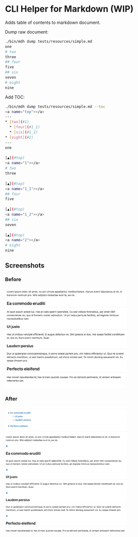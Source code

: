 # CLI Helper for Markdown (WIP)

Adds table of contents to  markdown document. 

Dump raw document:
```bash
./bin/mdh dump tests/resources/simple.md
one
# two
three
## four
five
## six
seven
# eight
nine
```

Add TOC:

```bash
./bin/mdh dump tests/resources/simple.md --toc
<a name="top"></a>
---
* [two](#1)
  * [four](#1_1)
  * [six](#1_2)
* [eight](#2)
---
one

[▲](#top)
<a name="1"></a>
# two
three

[▲](#top)
<a name="1_1"></a>
## four
five

[▲](#top)
<a name="1_2"></a>
## six
seven

[▲](#top)
<a name="2"></a>
# eight
nine
```

## Screenshots

### Before
<img src="media/before.png" alt="before" width="400"/>

### After
<img src="media/after.png" alt="after" width="400"/>